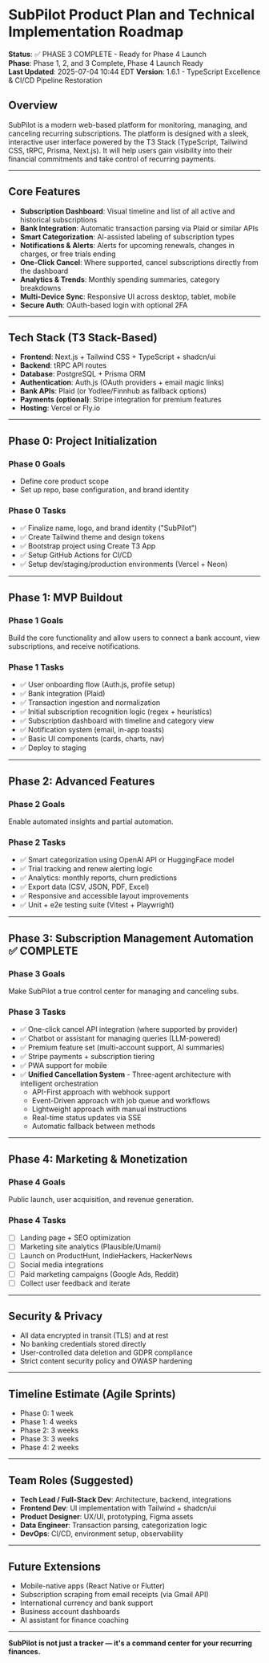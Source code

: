 # SubPilot Product Plan and Technical Implementation Roadmap

**Status**: ✅ PHASE 3 COMPLETE - Ready for Phase 4 Launch  
**Phase**: Phase 1, 2, and 3 Complete, Phase 4 Launch Ready  
**Last Updated**: 2025-07-04 10:44 EDT
**Version**: 1.6.1 - TypeScript Excellence & CI/CD Pipeline Restoration

## Overview

SubPilot is a modern web-based platform for monitoring, managing, and canceling recurring subscriptions. The platform is designed with a sleek, interactive user interface powered by the T3 Stack (TypeScript, Tailwind CSS, tRPC, Prisma, Next.js). It will help users gain visibility into their financial commitments and take control of recurring payments.

---

## Core Features

- **Subscription Dashboard**: Visual timeline and list of all active and historical subscriptions
- **Bank Integration**: Automatic transaction parsing via Plaid or similar APIs
- **Smart Categorization**: AI-assisted labeling of subscription types
- **Notifications & Alerts**: Alerts for upcoming renewals, changes in charges, or free trials ending
- **One-Click Cancel**: Where supported, cancel subscriptions directly from the dashboard
- **Analytics & Trends**: Monthly spending summaries, category breakdowns
- **Multi-Device Sync**: Responsive UI across desktop, tablet, mobile
- **Secure Auth**: OAuth-based login with optional 2FA

---

## Tech Stack (T3 Stack-Based)

- **Frontend**: Next.js + Tailwind CSS + TypeScript + shadcn/ui
- **Backend**: tRPC API routes
- **Database**: PostgreSQL + Prisma ORM
- **Authentication**: Auth.js (OAuth providers + email magic links)
- **Bank APIs**: Plaid (or Yodlee/Finnhub as fallback options)
- **Payments (optional)**: Stripe integration for premium features
- **Hosting**: Vercel or Fly.io

---

## Phase 0: Project Initialization

### Phase 0 Goals

- Define core product scope
- Set up repo, base configuration, and brand identity

### Phase 0 Tasks

- ✅ Finalize name, logo, and brand identity ("SubPilot")
- ✅ Create Tailwind theme and design tokens
- ✅ Bootstrap project using Create T3 App
- ✅ Setup GitHub Actions for CI/CD
- ✅ Setup dev/staging/production environments (Vercel + Neon)

---

## Phase 1: MVP Buildout

### Phase 1 Goals

Build the core functionality and allow users to connect a bank account, view subscriptions, and receive notifications.

### Phase 1 Tasks

- ✅ User onboarding flow (Auth.js, profile setup)
- ✅ Bank integration (Plaid)
- ✅ Transaction ingestion and normalization
- ✅ Initial subscription recognition logic (regex + heuristics)
- ✅ Subscription dashboard with timeline and category view
- ✅ Notification system (email, in-app toasts)
- ✅ Basic UI components (cards, charts, nav)
- ✅ Deploy to staging

---

## Phase 2: Advanced Features

### Phase 2 Goals

Enable automated insights and partial automation.

### Phase 2 Tasks

- ✅ Smart categorization using OpenAI API or HuggingFace model
- ✅ Trial tracking and renew alerting logic
- ✅ Analytics: monthly reports, churn predictions
- ✅ Export data (CSV, JSON, PDF, Excel)
- ✅ Responsive and accessible layout improvements
- ✅ Unit + e2e testing suite (Vitest + Playwright)

---

## Phase 3: Subscription Management Automation ✅ COMPLETE

### Phase 3 Goals

Make SubPilot a true control center for managing and canceling subs.

### Phase 3 Tasks

- ✅ One-click cancel API integration (where supported by provider)
- ✅ Chatbot or assistant for managing queries (LLM-powered)
- ✅ Premium feature set (multi-account support, AI summaries)
- ✅ Stripe payments + subscription tiering
- ✅ PWA support for mobile
- ✅ **Unified Cancellation System** - Three-agent architecture with intelligent orchestration
  - API-First approach with webhook support
  - Event-Driven approach with job queue and workflows
  - Lightweight approach with manual instructions
  - Real-time status updates via SSE
  - Automatic fallback between methods

---

## Phase 4: Marketing & Monetization

### Phase 4 Goals

Public launch, user acquisition, and revenue generation.

### Phase 4 Tasks

- [ ] Landing page + SEO optimization
- [ ] Marketing site analytics (Plausible/Umami)
- [ ] Launch on ProductHunt, IndieHackers, HackerNews
- [ ] Social media integrations
- [ ] Paid marketing campaigns (Google Ads, Reddit)
- [ ] Collect user feedback and iterate

---

## Security & Privacy

- All data encrypted in transit (TLS) and at rest
- No banking credentials stored directly
- User-controlled data deletion and GDPR compliance
- Strict content security policy and OWASP hardening

---

## Timeline Estimate (Agile Sprints)

- Phase 0: 1 week
- Phase 1: 4 weeks
- Phase 2: 3 weeks
- Phase 3: 3 weeks
- Phase 4: 2 weeks

---

## Team Roles (Suggested)

- **Tech Lead / Full-Stack Dev**: Architecture, backend, integrations
- **Frontend Dev**: UI implementation with Tailwind + shadcn/ui
- **Product Designer**: UX/UI, prototyping, Figma assets
- **Data Engineer**: Transaction parsing, categorization logic
- **DevOps**: CI/CD, environment setup, observability

---

## Future Extensions

- Mobile-native apps (React Native or Flutter)
- Subscription scraping from email receipts (via Gmail API)
- International currency and bank support
- Business account dashboards
- AI assistant for finance coaching

---

**SubPilot is not just a tracker — it's a command center for your recurring finances.**
